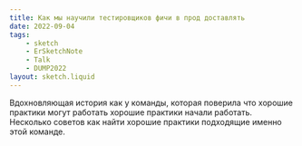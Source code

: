 ```yaml
---
title: Как мы научили тестировщиков фичи в прод доставлять
date: 2022-09-04
tags:
    - sketch
    - ErSketchNote
    - Talk
    - DUMP2022
layout: sketch.liquid
---
```


Вдохновляющая история как у команды, которая поверила что хорошие практики могут работать хорошие практики начали работать. Несколько советов как найти хорошие практики подходящие именно этой команде.
